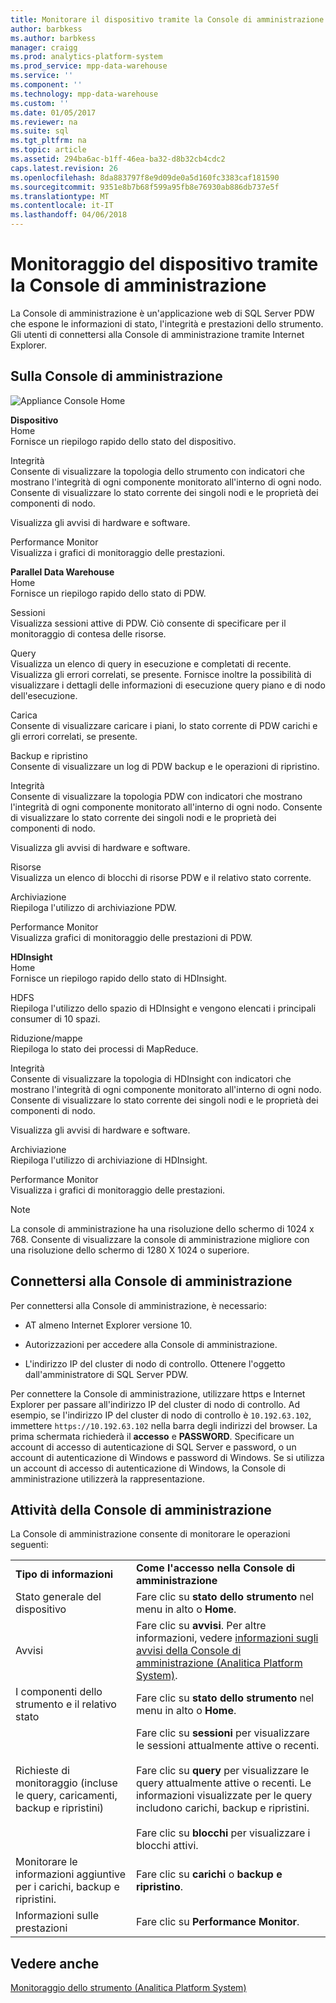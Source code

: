 ```yaml
---
title: Monitorare il dispositivo tramite la Console di amministrazione (Analitica piattaforma sistema)
author: barbkess
ms.author: barbkess
manager: craigg
ms.prod: analytics-platform-system
ms.prod_service: mpp-data-warehouse
ms.service: ''
ms.component: ''
ms.technology: mpp-data-warehouse
ms.custom: ''
ms.date: 01/05/2017
ms.reviewer: na
ms.suite: sql
ms.tgt_pltfrm: na
ms.topic: article
ms.assetid: 294ba6ac-b1ff-46ea-ba32-d8b32cb4cdc2
caps.latest.revision: 26
ms.openlocfilehash: 8da883797f8e9d09de0a5d160fc3383caf181590
ms.sourcegitcommit: 9351e8b7b68f599a95fb8e76930ab886db737e5f
ms.translationtype: MT
ms.contentlocale: it-IT
ms.lasthandoff: 04/06/2018
---
```

# <a name="monitor-the-appliance-by-using-the-admin-console"></a>Monitoraggio del dispositivo tramite la Console di amministrazione
La Console di amministrazione è un'applicazione web di SQL Server PDW che espone le informazioni di stato, l'integrità e prestazioni dello strumento. Gli utenti di connettersi alla Console di amministrazione tramite Internet Explorer.  
  
## <a name="About"></a>Sulla Console di amministrazione  
![Appliance Console Home](./media/monitor-the-appliance-by-using-the-admin-console/SQL_Server_PDW_AdminConsol_ApplHome.png "SQL_Server_PDW_AdminConsol_ApplHome")  
  
**Dispositivo**  
Home  
Fornisce un riepilogo rapido dello stato del dispositivo.  
  
Integrità  
Consente di visualizzare la topologia dello strumento con indicatori che mostrano l'integrità di ogni componente monitorato all'interno di ogni nodo. Consente di visualizzare lo stato corrente dei singoli nodi e le proprietà dei componenti di nodo.  
  
Visualizza gli avvisi di hardware e software.  
  
Performance Monitor  
Visualizza i grafici di monitoraggio delle prestazioni.  
  
**Parallel Data Warehouse**  
Home  
Fornisce un riepilogo rapido dello stato di PDW.  
  
Sessioni  
Visualizza sessioni attive di PDW. Ciò consente di specificare per il monitoraggio di contesa delle risorse.  
  
Query  
Visualizza un elenco di query in esecuzione e completati di recente. Visualizza gli errori correlati, se presente. Fornisce inoltre la possibilità di visualizzare i dettagli delle informazioni di esecuzione query piano e di nodo dell'esecuzione.  
  
Carica  
Consente di visualizzare caricare i piani, lo stato corrente di PDW carichi e gli errori correlati, se presente.  
  
Backup e ripristino  
Consente di visualizzare un log di PDW backup e le operazioni di ripristino.  
  
Integrità  
Consente di visualizzare la topologia PDW con indicatori che mostrano l'integrità di ogni componente monitorato all'interno di ogni nodo. Consente di visualizzare lo stato corrente dei singoli nodi e le proprietà dei componenti di nodo.  
  
Visualizza gli avvisi di hardware e software.  
  
Risorse  
Visualizza un elenco di blocchi di risorse PDW e il relativo stato corrente.  
  
Archiviazione  
Riepiloga l'utilizzo di archiviazione PDW.  
  
Performance Monitor  
Visualizza grafici di monitoraggio delle prestazioni di PDW.  
  
**HDInsight**  
Home  
Fornisce un riepilogo rapido dello stato di HDInsight.  
  
HDFS  
Riepiloga l'utilizzo dello spazio di HDInsight e vengono elencati i principali consumer di 10 spazi.  
  
Riduzione/mappe  
Riepiloga lo stato dei processi di MapReduce.  
  
Integrità  
Consente di visualizzare la topologia di HDInsight con indicatori che mostrano l'integrità di ogni componente monitorato all'interno di ogni nodo. Consente di visualizzare lo stato corrente dei singoli nodi e le proprietà dei componenti di nodo.  
  
Visualizza gli avvisi di hardware e software.  
  
Archiviazione  
Riepiloga l'utilizzo di archiviazione di HDInsight.  
  
Performance Monitor  
Visualizza i grafici di monitoraggio delle prestazioni.  
  
> [!NOTE]  
> La console di amministrazione ha una risoluzione dello schermo di 1024 x 768. Consente di visualizzare la console di amministrazione migliore con una risoluzione dello schermo di 1280 X 1024 o superiore.  
  
## <a name="Connect"></a>Connettersi alla Console di amministrazione  
Per connettersi alla Console di amministrazione, è necessario:  
  
-   AT almeno Internet Explorer versione 10.  
  
-   Autorizzazioni per accedere alla Console di amministrazione. <!-- MISSING LINKS See [Grant Permissions to Use the Admin Console &#40;SQL Server PDW&#41;](../sqlpdw/grant-permissions-to-use-the-admin-console-sql-server-pdw.md).  -->  
  
-   L'indirizzo IP del cluster di nodo di controllo.  Ottenere l'oggetto dall'amministratore di SQL Server PDW.  
  
Per connettere la Console di amministrazione, utilizzare https e Internet Explorer per passare all'indirizzo IP del cluster di nodo di controllo. Ad esempio, se l'indirizzo IP del cluster di nodo di controllo è `10.192.63.102`, immettere `https://10.192.63.102` nella barra degli indirizzi del browser. La prima schermata richiederà il **accesso** e **PASSWORD**. Specificare un account di accesso di autenticazione di SQL Server e password, o un account di autenticazione di Windows e password di Windows. Se si utilizza un account di accesso di autenticazione di Windows, la Console di amministrazione utilizzerà la rappresentazione.  
  
## <a name="RelatedTasks"></a>Attività della Console di amministrazione  
La Console di amministrazione consente di monitorare le operazioni seguenti:  
  
|||  
|-|-|  
|**Tipo di informazioni**|**Come l'accesso nella Console di amministrazione**|  
|Stato generale del dispositivo|Fare clic su **stato dello strumento** nel menu in alto o **Home**.|  
|Avvisi|Fare clic su **avvisi**. Per altre informazioni, vedere [informazioni sugli avvisi della Console di amministrazione &#40;Analitica Platform System&#41;](understanding-admin-console-alerts.md).|  
|I componenti dello strumento e il relativo stato|Fare clic su **stato dello strumento** nel menu in alto o **Home**.|  
|Richieste di monitoraggio (incluse le query, caricamenti, backup e ripristini)|Fare clic su **sessioni** per visualizzare le sessioni attualmente attive o recenti.<br /><br />Fare clic su **query** per visualizzare le query attualmente attive o recenti. Le informazioni visualizzate per le query includono carichi, backup e ripristini.<br /><br />Fare clic su **blocchi** per visualizzare i blocchi attivi.|  
|Monitorare le informazioni aggiuntive per i carichi, backup e ripristini.|Fare clic su **carichi** o **backup e ripristino**.|  
|Informazioni sulle prestazioni|Fare clic su **Performance Monitor**.|  
  
## <a name="see-also"></a>Vedere anche  
[Monitoraggio dello strumento &#40;Analitica Platform System&#41;](appliance-monitoring.md)  
  

